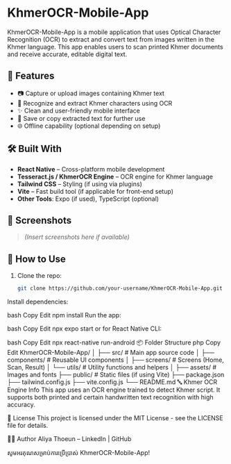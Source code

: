 
# KhmerOCR-Mobile-App

KhmerOCR-Mobile-App is a mobile application that uses Optical Character Recognition (OCR) to extract and convert text from images written in the Khmer language. This app enables users to scan printed Khmer documents and receive accurate, editable digital text.

## 🚀 Features

- 📷 Capture or upload images containing Khmer text
- 🧠 Recognize and extract Khmer characters using OCR
- ✨ Clean and user-friendly mobile interface
- 💾 Save or copy extracted text for further use
- 🌐 Offline capability (optional depending on setup)

## 🛠️ Built With

- **React Native** – Cross-platform mobile development
- **Tesseract.js / KhmerOCR Engine** – OCR engine for Khmer language
- **Tailwind CSS** – Styling (if using via plugins)
- **Vite** – Fast build tool (if applicable for front-end setup)
- **Other Tools**: Expo (if used), TypeScript (optional)

## 📱 Screenshots

> *(Insert screenshots here if available)*

## 🧪 How to Use

1. Clone the repo:
   ```bash
   git clone https://github.com/your-username/KhmerOCR-Mobile-App.git
Install dependencies:

bash
Copy
Edit
npm install
Run the app:

bash
Copy
Edit
npx expo start
or for React Native CLI:

bash
Copy
Edit
npx react-native run-android
📦 Folder Structure
php
Copy
Edit
KhmerOCR-Mobile-App/
│
├── src/                 # Main app source code
│   ├── components/      # Reusable UI components
│   ├── screens/         # Screens (Home, Scan, Result)
│   └── utils/           # Utility functions and helpers
│
├── assets/              # Images and fonts
├── public/              # Static files (if using Vite)
├── package.json
├── tailwind.config.js
├── vite.config.js
└── README.md
🔤 Khmer OCR Engine Info
This app uses an OCR engine trained to detect Khmer script. It supports both printed and certain handwritten text recognition with high accuracy.

📄 License
This project is licensed under the MIT License - see the LICENSE file for details.

👨‍💻 Author
Aliya Thoeun – LinkedIn | GitHub

សូមអរគុណសម្រាប់ការប្រើប្រាស់ KhmerOCR-Mobile-App!
